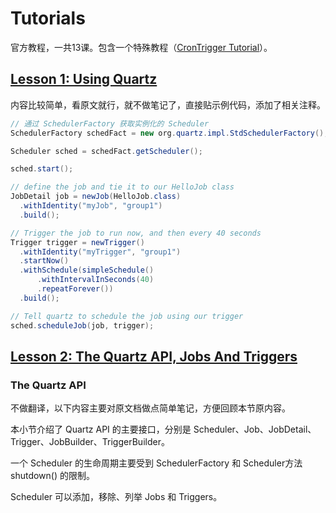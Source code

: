 # Tutorials

官方教程，一共13课。包含一个特殊教程（[CronTrigger Tutorial](http://www.quartz-scheduler.org/documentation/quartz-2.3.0/tutorials/crontrigger.html)）。

## [Lesson 1: Using Quartz](http://www.quartz-scheduler.org/documentation/quartz-2.3.0/tutorials/tutorial-lesson-01.html)

内容比较简单，看原文就行，就不做笔记了，直接贴示例代码，添加了相关注释。

```java
// 通过 SchedulerFactory 获取实例化的 Scheduler
SchedulerFactory schedFact = new org.quartz.impl.StdSchedulerFactory();

Scheduler sched = schedFact.getScheduler();

sched.start();

// define the job and tie it to our HelloJob class
JobDetail job = newJob(HelloJob.class)
  .withIdentity("myJob", "group1")
  .build();

// Trigger the job to run now, and then every 40 seconds
Trigger trigger = newTrigger()
  .withIdentity("myTrigger", "group1")
  .startNow()
  .withSchedule(simpleSchedule()
      .withIntervalInSeconds(40)
      .repeatForever())
  .build();

// Tell quartz to schedule the job using our trigger
sched.scheduleJob(job, trigger);
```



## [Lesson 2: The Quartz API, Jobs And Triggers](http://www.quartz-scheduler.org/documentation/quartz-2.3.0/tutorials/tutorial-lesson-02.html)

### The Quartz API

不做翻译，以下内容主要对原文档做点简单笔记，方便回顾本节原内容。

本小节介绍了 Quartz API 的主要接口，分别是 Scheduler、Job、JobDetail、Trigger、JobBuilder、TriggerBuilder。

一个 Scheduler 的生命周期主要受到 SchedulerFactory 和 Scheduler方法shutdown() 的限制。

Scheduler 可以添加，移除、列举 Jobs 和 Triggers。

